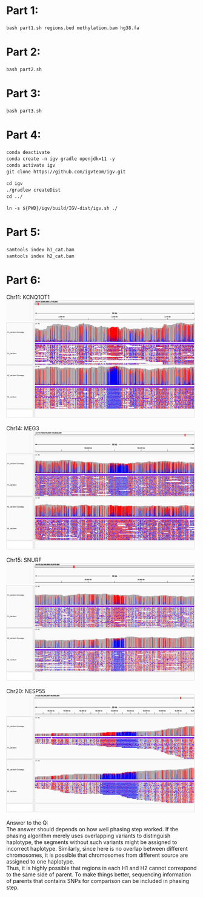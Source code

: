 # Part 1:  
`bash part1.sh regions.bed methylation.bam hg38.fa`  
  
# Part 2:  
`bash part2.sh`  
  
# Part 3:  
`bash part3.sh`  
  
# Part 4:  
`conda deactivate`  
`conda create -n igv gradle openjdk=11 -y`  
`conda activate igv`  
`git clone https://github.com/igvteam/igv.git`  
  
`cd igv`  
`./gradlew createDist`  
`cd ../`  
  
`ln -s ${PWD}/igv/build/IGV-dist/igv.sh ./`  
  
# Part 5:  
`samtools index h1_cat.bam`  
`samtools index h2_cat.bam`  
  
# Part 6:  
Chr11: KCNQ1OT1
![Example](chr11-KCNQ1OT1.png)  
  
Chr14: MEG3  
![Example](chr14-meg3.png)  
  
Chr15: SNURF  
![Example](chr15-snurf.png)  
  
Chr20: NESP55  
![Example](chr20-nesp55.png)  
  
Answer to the Q:  
The answer should depends on how well phasing step worked. If the phasing algorithm merely uses overlapping variants to distinguish haplotype, the segments without such variants might be assigned to incorrect haplotype. Similarly, since here is no overlap between different chromosomes, it is possible that chromosomes from different source are assigned to one haplotype.  
Thus, it is highly possible that regions in each H1 and H2 cannot correspond to the same side of parent. To make things better, sequencing information of parents that contains SNPs for comparison can be included in phasing step.
